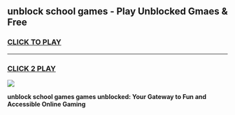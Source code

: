 
## unblock school games - Play Unblocked Gmaes & Free
<h3>
<a href="https://news.freeplayer.one?title=unblock_school_games&ref=16F">CLICK TO PLAY</a></h3>
<hr>

<h3>
<a href="https://news.freeplayer.one?title=unblock_school_games&ref=16F">CLICK 2 PLAY</a>
  
</h3>

<a href="https://news.freeplayer.one?title=unblock_school_games&ref=16F/"><img src="https://clearcache.store/games.png"></a>


**unblock school games games unblocked: Your Gateway to Fun and Accessible Online Gaming**
